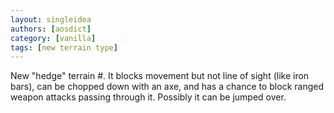 ```yaml
---
layout: singleidea
authors: [aosdict]
category: [vanilla]
tags: [new terrain type]
---
```

New "hedge" terrain <span class="nhsym clr-brightgreen">#</span>. It blocks movement but not line of sight (like iron bars), can be chopped down with an axe, and has a chance to block ranged weapon attacks passing through it. Possibly it can be jumped over.
